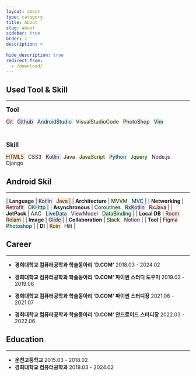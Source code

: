 ```yaml
---
layout: about
type: category
title: About
slug: about
sidebar: true
order: 1
description: >
  
hide_description: true
redirect_from:
  - /download/
---
```


<!--author-->

## Used Tool & Skill
---------------------------------------------
<span style="font-size:120%">**Tool**</span>  

<span style="background-color:#FFE6E6"> Git </span>&nbsp;
<span style="background-color:#E6E6FA"> Github </span>&nbsp;
<span style="background-color:#E1F8FF"> AndroidStudio </span>&nbsp;
<span style="background-color:#FFFFF0"> VisualStudioCode </span>&nbsp;
<span style="background-color:#F5F5F5"> PhotoShop </span>&nbsp;
<span style="background-color:#DCFFE4"> Vim </span>

<br>

<span style="font-size:120%">**Skill**</span>  

<span style="background-color:#FFE5CC"> HTML5 </span>&nbsp;
<span style="background-color:#FFF3F3"> CSS3 </span>&nbsp;
<span style="background-color:#E6E6FA"> Kotlin </span>&nbsp;
<span style="background-color:#FFF8F3"> Java </span>&nbsp;
<span style="background-color:#FBFFD7"> JavaScript </span>&nbsp;
<span style="background-color:#E1F8FF"> Python </span>&nbsp;
<span style="background-color:#E9FFE1"> Jquery </span>&nbsp;
<span style="background-color:#FFF3FF"> Node.js </span>&nbsp;
<span style="background-color:#F3FFF7"> Django </span>

## Android Skil
---------------------------------------------

| <b>Language</b> | <span style="background-color:#E6E6FA"> Kotlin </span>&nbsp;  <span style="background-color:#FFE5CC"> Java </span> |
| <b>Architecture</b> | <span style="background-color:#E9FFE1"> MVVM </span>&nbsp;  <span style="background-color:#E1F8FF"> MVC </span> |
| <b>Networking</b> | <span style="background-color:#FFE6E6"> Retrofit </span>&nbsp;  <span style="background-color:#E1F8FF"> OKHttp </span> |
| <b>Asynchronous</b> | <span style="background-color:#F3FFF7"> Coroutines </span>&nbsp; <span style="background-color:#E6E6FA"> RxKotlin </span>&nbsp;  <span style="background-color:#FFE6E6"> RxJava </span> |
| <b>JetPack</b> | <span style="background-color:#FFF8F3"> AAC </span>&nbsp;  <span style="background-color:#E1F8FF"> LiveData </span>&nbsp;  <span style="background-color:#FFF3FF"> ViewModel </span>&nbsp;  <span style="background-color:#DCFFE4"> DataBinding </span> |
| <b>Local DB</b> | <span style="background-color:#FFE6E6"> Room </span>&nbsp;  <span style="background-color:#FFE5CC"> Relam </span> |
| <b>Image</b> | <span style="background-color:#E6E6FA"> Glide </span> |
| <b>Collaboration</b> | <span style="background-color:#E9FFE1"> Slack </span>&nbsp;  <span style="background-color:#FFF3FF"> Notion </span> |
| <b>Tool</b> | <span style="background-color:#FFE6E6"> Figma </span>&nbsp;  <span style="background-color:#E1F8FF"> Photoshop </span> |
| <b>DI</b> | <span style="background-color:#FFE5CC"> Koin </span>&nbsp;  <span style="background-color:#FFF8F3"> Hilt </span> |

## Career
-------------------------------------
- **경희대학교 컴퓨터공학과 학술동아리 ‘D.COM’** 2018.03 - 2024.02

- **경희대학교 컴퓨터공학과 학술동아리 ‘D.COM’ 파이썬 스터디 도우미** 2019.03 - 2019.06

- **경희대학교 컴퓨터공학과 학술동아리 ‘D.COM’ 파이썬 스터디장** 2021.06 - 2021.07

- **경희대학교 컴퓨터공학과 학술동아리 ‘D.COM’ 안드로이드 스터디장** 2022.03 - 2022.06

## Education
-------------------------------------
- **운천고등학교** 2015.03 - 2018.02
- **경희대학교 컴퓨터공학과** 2018.03 - 2024.02
